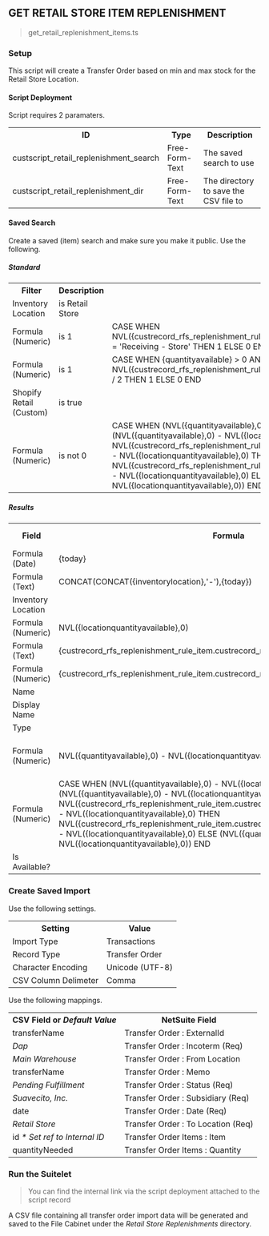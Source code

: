 ## GET RETAIL STORE ITEM REPLENISHMENT

> get_retail_replenishment_items.ts

### Setup

This script will create a Transfer Order based on min and max stock for the Retail Store Location.

#### Script Deployment

Script requires 2 paramaters.

<table>
  <tr>
    <th>ID</th>
    <th>Type</th>
    <th>Description</th>
  </tr>
  <tr>
    <td>custscript_retail_replenishment_search</td>
    <td>Free-Form-Text</td>
    <td>The saved search to use</td>
  </tr>
  <tr>
    <td>custscript_retail_replenishment_dir</td>
    <td>Free-Form-Text</td>
    <td>The directory to save the CSV file to</td>
  </tr>
</table>

#### Saved Search

Create a saved (item) search and make sure you make it public. Use the following.

##### Standard

<table>
  <tr>
    <th>Filter</th>
    <th>Description</th>
    <th>Formula</th>
  </tr>
  <tr>
    <td>Inventory Location</td>
    <td>is Retail Store</td>
    <td></td>
  </tr>
    <tr>
    <td>Formula (Numeric)</td>
    <td>is 1</td>
    <td>CASE WHEN NVL({custrecord_rfs_replenishment_rule_item.custrecord_rfs_replenishment_rule_bin}, ' ') = 'Receiving - Store' THEN 1 ELSE 0 END</td>
  </tr>
  <tr>
    <td>Formula (Numeric)</td>
    <td>is 1</td>
    <td>CASE WHEN {quantityavailable} > 0 AND NVL({locationquantityonhand},0) < NVL({custrecord_rfs_replenishment_rule_item.custrecord_rfs_replenishment_rule_max},0) / 2 THEN 1 ELSE 0 END</td>
  </tr>
  <tr>
    <td>Shopify Retail (Custom)</td>
    <td>is true</td>
    <td></td>
  </tr>
  <tr>
    <td>Formula (Numeric)</td>
    <td>is not 0</td>
    <td>CASE WHEN (NVL({quantityavailable},0) - NVL({locationquantityavailable},0)) > 0 AND (NVL({quantityavailable},0) - NVL({locationquantityavailable},0)) >= NVL({custrecord_rfs_replenishment_rule_item.custrecord_rfs_replenishment_rule_max},0) - NVL({locationquantityavailable},0) THEN NVL({custrecord_rfs_replenishment_rule_item.custrecord_rfs_replenishment_rule_max},0) - NVL({locationquantityavailable},0) ELSE (NVL({quantityavailable},0) - NVL({locationquantityavailable},0)) END</td>
  </tr>
</table>

##### Results

<table>
  <tr>
    <th>Field</th>
    <th>Formula</th>
    <th>Custom Label</th>
  </tr>
  <tr>
    <td>Formula (Date)</td>
    <td>{today}</td>
    <td>Date</td>
  </tr>
  <tr>
    <td>Formula (Text)</td>
    <td>CONCAT(CONCAT({inventorylocation},'-'),{today})</td>
    <td>Transfer Name</td>
  </tr>
  <tr>
    <td>Inventory Location</td>
    <td></td>
    <td></td>
  </tr>
  <tr>
    <td>Formula (Numeric)</td>
    <td>NVL({locationquantityavailable},0)</td>
    <td>Store Qty Available</td>
  </tr>
  <tr>
    <td>Formula (Text)</td>
    <td>{custrecord_rfs_replenishment_rule_item.custrecord_rfs_replenishment_rule_bin}</td>
    <td>Bin Name</td>
  </tr>
  <tr>
    <td>Formula (Numeric)</td>
    <td>{custrecord_rfs_replenishment_rule_item.custrecord_rfs_replenishment_rule_max}</td>
    <td>Store Qty Max</td>
  </tr>
  <tr>
    <td>Name</td>
    <td></td>
    <td>SKU</td>
  </tr>
  <tr>
    <td>Display Name</td>
    <td></td>
    <td></td>
  </tr>
  <tr>
    <td>Type</td>
    <td></td>
    <td></td>
  </tr>
  <tr>
    <td>Formula (Numeric)</td>
    <td>NVL({quantityavailable},0) - NVL({locationquantityavailable},0)</td>
    <td>Total Available (All Locations)</td>
  </tr>
  <tr>
    <td>Formula (Numeric)</td>
    <td>CASE WHEN (NVL({quantityavailable},0) - NVL({locationquantityavailable},0)) > 0 AND (NVL({quantityavailable},0) - NVL({locationquantityavailable},0)) >= NVL({custrecord_rfs_replenishment_rule_item.custrecord_rfs_replenishment_rule_max},0) - NVL({locationquantityavailable},0) THEN NVL({custrecord_rfs_replenishment_rule_item.custrecord_rfs_replenishment_rule_max},0) - NVL({locationquantityavailable},0) ELSE (NVL({quantityavailable},0) - NVL({locationquantityavailable},0)) END</td>
    <td>Quantity to Transfer</td>
  </tr>
  <tr>
    <td>Is Available?</td>
    <td></td>
    <td></td>
  </tr>
</table>

### Create Saved Import

Use the following settings.

<table>
  <tr>
    <th>Setting</th>
    <th>Value</th>
  </tr>
  <tr>
    <td>Import Type</td>
    <td>Transactions</td>
  </tr>
  <tr>
    <td>Record Type</td>
    <td>Transfer Order</td>
  </tr>
  <tr>
    <td>Character Encoding</td>
    <td>Unicode (UTF-8)</td>
  </tr>
  <tr>
    <td>CSV Column Delimeter</td>
    <td>Comma</td>
  </tr>
</table>

Use the following mappings.

<table>
  <tr>
    <th>CSV Field or <i>Default Value</i></th>
    <th>NetSuite Field</th>
  </tr>
  <tr>
    <td>transferName</td>
    <td>Transfer Order : ExternalId</td>
  </tr>
  <tr>
    <td><i>Dap</i></td>
    <td>Transfer Order : Incoterm (Req)</td>
  </tr>
  <tr>
    <td><i>Main Warehouse</i></td>
    <td>Transfer Order : From Location</td>
  </tr>
  <tr>
    <td>transferName</td>
    <td>Transfer Order : Memo</td>
  </tr>
  <tr>
    <td><i>Pending Fulfillment</i></td>
    <td>Transfer Order : Status (Req)</td>
  </tr>
  <tr>
    <td><i>Suavecito, Inc.</i></td>
    <td>Transfer Order : Subsidiary (Req)</td>
  </tr>
  <tr>
    <td>date</td>
    <td>Transfer Order : Date (Req)</td>
  </tr>
  <tr>
    <td><i>Retail Store</i></td>
    <td>Transfer Order : To Location (Req)</td>
  </tr>
  <tr>
    <td>id <i>* Set ref to Internal ID</i></td>
    <td>Transfer Order Items : Item</td>
  </tr>
  <tr>
    <td>quantityNeeded</td>
    <td>Transfer Order Items : Quantity</td>
  </tr>
</table>

### Run the Suitelet

> You can find the internal link via the script deployment attached to the script record

A CSV file containing all transfer order import data will be generated and saved to the File Cabinet under the <i>Retail Store Replenishments</i> directory.
